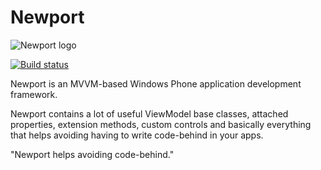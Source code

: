 Newport
=======
![Newport logo](https://raw.github.com/z1c0/Newport/master/newport48x48.png)

[![Build status](https://ci.appveyor.com/api/projects/status/b7whtia2s9m94dgp?svg=true)](https://ci.appveyor.com/project/z1c0/newport)

Newport is an MVVM-based Windows Phone application development framework.

Newport contains a lot of useful ViewModel base classes, attached properties, extension methods, custom controls and basically everything that helps avoiding having to write code-behind in your apps.

"Newport helps avoiding code-behind."


